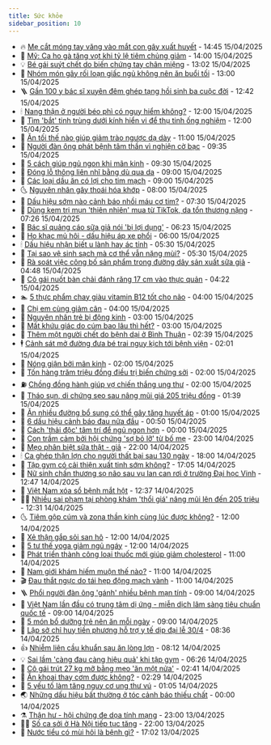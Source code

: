 ```yaml
---
title: Sức khỏe
sidebar_position: 10
---
```


<!-- vnexpress-suc-khoe:START -->
- 🔥 [Mẹ cắt móng tay văng vào mắt con gây xuất huyết](https://vnexpress.net/me-cat-mong-tay-vang-vao-mat-con-gay-xuat-huyet-4874472.html) - 14:45 15/04/2025
- 🥰 [Mỹ: Ca ho gà tăng vọt khi tỷ lệ tiêm chủng giảm](https://vnexpress.net/my-ca-ho-ga-tang-vot-khi-ty-le-tiem-chung-giam-4874450.html) - 14:00 15/04/2025
- 💡 [Bé gái suýt chết do biến chứng tay chân miệng](https://vnexpress.net/be-gai-suyt-chet-do-bien-chung-tay-chan-mieng-4874253.html) - 13:02 15/04/2025
- 🤗 [Nhóm món gây rối loạn giấc ngủ không nên ăn buổi tối](https://vnexpress.net/nhom-mon-gay-roi-loan-giac-ngu-khong-nen-an-buoi-toi-4873886.html) - 13:00 15/04/2025
- 🪜 [Gần 100 y bác sĩ xuyên đêm ghép tạng hồi sinh ba cuộc đời](https://vnexpress.net/gan-100-y-bac-si-xuyen-dem-ghep-tang-hoi-sinh-ba-cuoc-doi-4874341.html) - 12:42 15/04/2025
- 🕯 [Nang thận ở người béo phì có nguy hiểm không?](https://vnexpress.net/nang-than-o-nguoi-beo-phi-co-nguy-hiem-khong-4874408.html) - 12:00 15/04/2025
- 🤭 [Tìm &#39;bắt&#39; tinh trùng dưới kính hiển vi để thụ tinh ống nghiệm](https://vnexpress.net/tim-bat-tinh-trung-duoi-kinh-hien-vi-de-thu-tinh-ong-nghiem-4874406.html) - 12:00 15/04/2025
- 👀 [Ăn tối thế nào giúp giảm trào ngược dạ dày](https://vnexpress.net/an-toi-the-nao-giup-giam-trao-nguoc-da-day-4874320.html) - 11:00 15/04/2025
- 🌋 [Người đàn ông phát bệnh tâm thần vì nghiện cờ bạc](https://vnexpress.net/nguoi-dan-ong-phat-benh-tam-than-vi-nghien-co-bac-4874307.html) - 09:35 15/04/2025
- 🫶 [5 cách giúp ngủ ngon khi mãn kinh](https://vnexpress.net/5-cach-giup-ngu-ngon-khi-man-kinh-4874290.html) - 09:30 15/04/2025
- 🦆 [Đóng lỗ thông liên nhĩ bằng dù qua da](https://vnexpress.net/dong-lo-thong-lien-nhi-bang-du-qua-da-4874193.html) - 09:00 15/04/2025
- 🚀 [Các loại dầu ăn có lợi cho tim mạch](https://vnexpress.net/cac-loai-dau-an-co-loi-cho-tim-mach-4874313.html) - 09:00 15/04/2025
- 🌜 [Nguyên nhân gây thoái hóa khớp](https://vnexpress.net/nguyen-nhan-gay-thoai-hoa-khop-4874293.html) - 08:00 15/04/2025
- 🧰 [Dấu hiệu sớm nào cảnh báo nhồi máu cơ tim?](https://vnexpress.net/dau-hieu-som-nao-canh-bao-nhoi-mau-co-tim-4874231.html) - 07:30 15/04/2025
- 💫 [Dùng kem trị mụn &#39;thiên nhiên&#39; mua từ TikTok, da tổn thương nặng](https://vnexpress.net/dung-kem-tri-mun-thien-nhien-mua-tu-tiktok-da-ton-thuong-nang-4874072.html) - 07:26 15/04/2025
- 🌝 [Bác sĩ quảng cáo sữa giả nói &#39;bị lợi dụng&#39;](https://vnexpress.net/bac-si-quang-cao-sua-gia-toi-bi-loi-dung-4874122.html) - 06:23 15/04/2025
- 🗽 [Ho khạc mủ hôi - dấu hiệu áp xe phổi](https://vnexpress.net/ho-khac-mu-hoi-dau-hieu-ap-xe-phoi-4874227.html) - 06:00 15/04/2025
- 🕯 [Dấu hiệu nhận biết u lành hay ác tính](https://vnexpress.net/dau-hieu-nhan-biet-u-lanh-hay-ac-tinh-4874158.html) - 05:30 15/04/2025
- 🦅 [Tại sao vệ sinh sạch mà cơ thể vẫn nặng mùi?](https://vnexpress.net/tai-sao-ve-sinh-sach-ma-co-the-van-nang-mui-4874130.html) - 05:30 15/04/2025
- 🦆 [Rà soát việc công bố sản phẩm trong đường dây sản xuất sữa giả](https://vnexpress.net/ra-soat-viec-cong-bo-san-pham-trong-duong-day-san-xuat-sua-gia-4874165.html) - 04:48 15/04/2025
- 🎊 [Cô gái nuốt bàn chải đánh răng 17 cm vào thực quản](https://vnexpress.net/co-gai-nuot-ban-chai-danh-rang-17-cm-vao-thuc-quan-4873881.html) - 04:22 15/04/2025
- 🏊 [5 thực phẩm chay giàu vitamin B12 tốt cho não](https://vnexpress.net/5-thuc-pham-chay-giau-vitamin-b12-tot-cho-nao-4874143.html) - 04:00 15/04/2025
- 📝 [Chị em cùng giảm cân](https://vnexpress.net/chi-em-cung-giam-can-4873871.html) - 04:00 15/04/2025
- 💯 [Nguyên nhân trẻ bị động kinh](https://vnexpress.net/nguyen-nhan-tre-bi-dong-kinh-4874137.html) - 03:00 15/04/2025
- 🌊 [Mất khứu giác do cúm bao lâu thì hết?](https://vnexpress.net/mat-khuu-giac-do-cum-bao-lau-thi-het-4874115.html) - 03:00 15/04/2025
- 🚀 [Thêm một người chết do bệnh dại ở Bình Thuận](https://vnexpress.net/them-mot-nguoi-chet-do-benh-dai-o-binh-thuan-4874090.html) - 02:39 15/04/2025
- 🕴 [Cảnh sát mở đường đưa bé trai nguy kịch tới bệnh viện](https://vnexpress.net/canh-sat-mo-duong-dua-be-trai-nguy-kich-toi-benh-vien-4874084.html) - 02:01 15/04/2025
- 🗽 [Nóng giận bởi mãn kinh](https://vnexpress.net/nong-gian-boi-man-kinh-4873993.html) - 02:00 15/04/2025
- 🎡 [Tốn hàng trăm triệu đồng điều trị biến chứng sởi](https://vnexpress.net/ton-hang-tram-trieu-dong-dieu-tri-bien-chung-soi-4873920.html) - 02:00 15/04/2025
- ⛽️ [Chồng đồng hành giúp vợ chiến thắng ung thư](https://vnexpress.net/chong-dong-hanh-giup-vo-chien-thang-ung-thu-4873862.html) - 02:00 15/04/2025
- 🦆 [Tháo sụn, di chứng sẹo sau nâng mũi giá 205 triệu đồng](https://vnexpress.net/thao-sun-di-chung-seo-sau-nang-mui-gia-205-trieu-dong-4873964.html) - 01:39 15/04/2025
- 🤩 [Ăn nhiều đường bổ sung có thể gây tăng huyết áp](https://vnexpress.net/an-nhieu-duong-bo-sung-co-the-gay-tang-huyet-ap-4873989.html) - 01:00 15/04/2025
- 🦒 [6 dấu hiệu cảnh báo đau nửa đầu](https://vnexpress.net/6-dau-hieu-canh-bao-dau-nua-dau-4873721.html) - 00:50 15/04/2025
- 💫 [Cách &#39;thải độc&#39; tâm trí để ngủ ngon hơn](https://vnexpress.net/cach-thai-doc-tam-tri-de-ngu-ngon-hon-4873904.html) - 00:00 15/04/2025
- 🐘 [Con trầm cảm bởi hội chứng &#39;sợ bỏ lỡ&#39; từ bố mẹ](https://vnexpress.net/con-tram-cam-boi-hoi-chung-so-bo-lo-tu-bo-me-4872087.html) - 23:00 14/04/2025
- 🚀 [Mẹo phân biệt sữa thật - giả](https://vnexpress.net/meo-phan-biet-sua-that-gia-4873786.html) - 22:00 14/04/2025
- 🕯 [Ca ghép thận lợn cho người thất bại sau 130 ngày](https://vnexpress.net/ca-ghep-than-lon-cho-nguoi-that-bai-sau-130-ngay-4873918.html) - 18:00 14/04/2025
- 🦏 [Tập gym có cải thiện xuất tinh sớm không?](https://vnexpress.net/tap-gym-co-cai-thien-xuat-tinh-som-khong-4873638.html) - 17:05 14/04/2025
- 🦄 [Nữ sinh chấn thương sọ não sau vụ lan can rơi ở trường Đại học Vinh](https://vnexpress.net/nu-sinh-chan-thuong-so-nao-sau-vu-lan-can-roi-o-truong-dai-hoc-vinh-4873908.html) - 12:47 14/04/2025
- 🦒 [Việt Nam xóa sổ bệnh mắt hột](https://vnexpress.net/viet-nam-xoa-so-benh-mat-hot-4873955.html) - 12:37 14/04/2025
- 👨‍🏫 [Nhiều sai phạm tại phòng khám &#39;thổi giá&#39; nâng mũi lên đến 205 triệu](https://vnexpress.net/nhieu-sai-pham-tai-phong-kham-thoi-gia-nang-mui-len-den-205-trieu-4873959.html) - 12:31 14/04/2025
- 🌜 [Tiêm gộp cúm và zona thần kinh cùng lúc được không?](https://vnexpress.net/tiem-gop-cum-va-zona-than-kinh-cung-luc-duoc-khong-4873938.html) - 12:00 14/04/2025
- 🚀 [Xẻ thận gắp sỏi san hô](https://vnexpress.net/xe-than-gap-soi-san-ho-4873837.html) - 12:00 14/04/2025
- 💃 [5 tư thế yoga giảm ngủ ngáy](https://vnexpress.net/5-tu-the-yoga-giam-ngu-ngay-4873762.html) - 12:00 14/04/2025
- 💯 [Phát triển thành công loại thuốc mới giúp giảm cholesterol](https://vnexpress.net/phat-trien-thanh-cong-loai-thuoc-moi-giup-giam-cholesterol-4873887.html) - 11:00 14/04/2025
- 🤔 [Nam giới khám hiếm muộn thế nào?](https://vnexpress.net/nam-gioi-kham-hiem-muon-the-nao-4873884.html) - 11:00 14/04/2025
- 🎬 [Đau thắt ngực do tái hẹp động mạch vành](https://vnexpress.net/dau-that-nguc-do-tai-hep-dong-mach-vanh-4873816.html) - 11:00 14/04/2025
- 🪜 [Phổi người đàn ông &#39;gánh&#39; nhiều bệnh mạn tính](https://vnexpress.net/phoi-nguoi-dan-ong-ganh-nhieu-benh-man-tinh-4873835.html) - 09:00 14/04/2025
- 🦣 [Việt Nam lần đầu có trung tâm dị ứng - miễn dịch lâm sàng tiêu chuẩn quốc tế](https://vnexpress.net/viet-nam-lan-dau-co-trung-tam-di-ung-mien-dich-lam-sang-tieu-chuan-quoc-te-4873754.html) - 09:00 14/04/2025
- 🧐 [5 món bổ dưỡng trẻ nên ăn mỗi ngày](https://vnexpress.net/5-mon-bo-duong-tre-nen-an-moi-ngay-4873707.html) - 09:00 14/04/2025
- 🤡 [Lập sở chỉ huy tiền phương hỗ trợ y tế dịp đại lễ 30/4](https://vnexpress.net/lap-so-chi-huy-tien-phuong-ho-tro-y-te-dip-dai-le-30-4-4873682.html) - 08:36 14/04/2025
- 👍 [Nhiễm liên cầu khuẩn sau ăn lòng lợn](https://vnexpress.net/nhiem-lien-cau-khuan-sau-an-long-lon-4873820.html) - 08:12 14/04/2025
- 💡 [Sai lầm &#39;càng đau càng hiệu quả&#39; khi tập gym](https://vnexpress.net/sai-lam-cang-dau-cang-hieu-qua-khi-tap-gym-4873569.html) - 06:26 14/04/2025
- 💯 [Cô gái trút 27 kg mỡ bằng mẹo &#39;ăn một nửa&#39;](https://vnexpress.net/co-gai-trut-27-kg-mo-bang-meo-an-mot-nua-4872192.html) - 02:41 14/04/2025
- 🧠 [Ăn khoai thay cơm được không?](https://vnexpress.net/an-khoai-thay-com-duoc-khong-4873487.html) - 02:29 14/04/2025
- 🎡 [5 yếu tố làm tăng nguy cơ ung thư vú](https://vnexpress.net/5-yeu-to-lam-tang-nguy-co-ung-thu-vu-4873483.html) - 01:05 14/04/2025
- 🌏 [Những dấu hiệu bất thường ở tóc cảnh báo thiếu chất](https://vnexpress.net/nhung-dau-hieu-bat-thuong-o-toc-canh-bao-thieu-chat-4873276.html) - 00:00 14/04/2025
- ⚗️ [Thận hư - hội chứng đe dọa tính mạng](https://vnexpress.net/than-hu-hoi-chung-de-doa-tinh-mang-4873040.html) - 23:00 13/04/2025
- 👨‍🏫 [Số ca sởi ở Hà Nội tiếp tục tăng](https://vnexpress.net/so-ca-soi-o-ha-noi-tiep-tuc-tang-4873469.html) - 22:00 13/04/2025
- 🤖 [Nước tiểu có mùi hôi là bệnh gì?](https://vnexpress.net/nuoc-tieu-co-mui-hoi-la-benh-gi-4870862.html) - 17:02 13/04/2025<!-- vnexpress-suc-khoe:END -->
